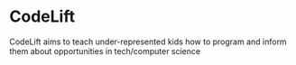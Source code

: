 # CodeLift
CodeLift aims to teach under-represented kids how to program and inform them about opportunities in tech/computer science
